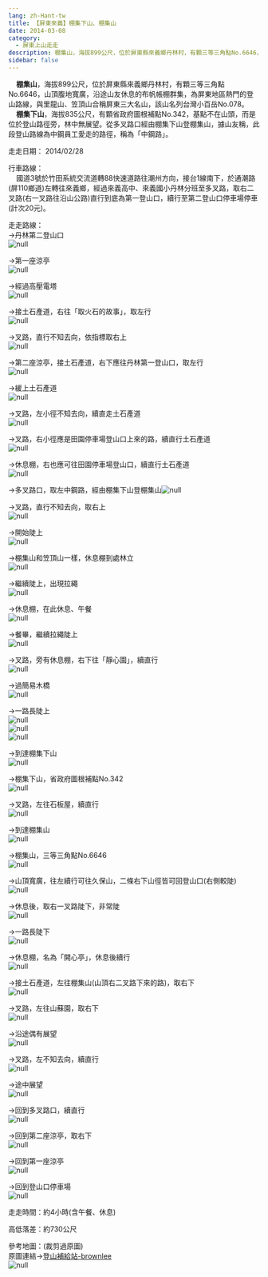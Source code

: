 ```yaml
---
lang: zh-Hant-tw
title: 【屏東來義】棚集下山、棚集山
date: 2014-03-08
category: 
  - 屏東上山走走
description: 棚集山，海拔899公尺，位於屏東縣來義鄉丹林村，有顆三等三角點No.6646，山頂腹地寬廣，沿途山友休息的布帆帳棚群集，為屏東地區熱門的登山路線，與里龍山、笠頂山合稱屏東三大名山，該山名列台灣小百岳No.078。 棚集下山，海拔835公尺，有顆省政府圖根補點No.342，基點不在山頭，而是位於登山路徑旁，林中無展望。從多叉路口經由棚集下山登棚集山，據山友稱，此段登山路線為中鋼員工愛走的路徑，稱為「中鋼路」。
sidebar: false
---
```


    **棚集山**，海拔899公尺，位於屏東縣來義鄉丹林村，有顆三等三角點No.6646，山頂腹地寬廣，沿途山友休息的布帆帳棚群集，為屏東地區熱門的登山路線，與里龍山、笠頂山合稱屏東三大名山，該山名列台灣小百岳No.078。  
    **棚集下山**，海拔835公尺，有顆省政府圖根補點No.342，基點不在山頭，而是位於登山路徑旁，林中無展望。從多叉路口經由棚集下山登棚集山，據山友稱，此段登山路線為中鋼員工愛走的路徑，稱為「中鋼路」。

走走日期： 2014/02/28

行車路線：  
    國道3號於竹田系統交流道轉88快速道路往潮州方向，接台1線南下，於通潮路(屏110鄉道)左轉往來義鄉，經過來義高中、來義國小丹林分班至多叉路，取右二叉路(右一叉路往沿山公路)直行到底為第一登山口，續行至第二登山口停車場停車(計次20元)。

走走路線：  
→丹林第二登山口  
![null](image/1021716491_l.jpg)

→第一座涼亭  
![null](image/1021716522_l.jpg)

→經過高壓電塔  
![null](image/1021716529_l.jpg)

→接土石產道，右往「取火石的故事」，取左行  
![null](image/1021716536_l.jpg)

→叉路，直行不知去向，依指標取右上  
![null](image/1021716540_l.jpg)

→第二座涼亭，接土石產道，右下應往丹林第一登山口，取左行  
![null](image/1021716544_l.jpg)

→緩上土石產道  
![null](image/1021716550_l.jpg)

→叉路，左小徑不知去向，續直走土石產道  
![null](image/1021716557_l.jpg)

→叉路，右小徑應是田園停車場登山口上來的路，續直行土石產道  
![null](image/1021716576_l.jpg)

→休息棚，右也應可往田園停車場登山口，續直行土石產道  
![null](image/1021716581_l.jpg)

→多叉路口，取左中鋼路，經由棚集下山登棚集山![null](image/1021716588_l.jpg)

→叉路，直行不知去向，取右上  
![null](image/1021716597_l.jpg)

→開始陡上  
![null](image/1021716607_l.jpg)

→棚集山和笠頂山一樣，休息棚到處林立  
![null](image/1021716616_l.jpg)

→繼續陡上，出現拉繩  
![null](image/1021716629_l.jpg)

→休息棚，在此休息、午餐  
![null](image/1021716639_l.jpg)

→餐畢，繼續拉繩陡上  
![null](image/1021716645_l.jpg)

→叉路，旁有休息棚，右下往「靜心園」，續直行  
![null](image/1021716654_l.jpg)

→過簡易木橋  
![null](image/1021716674_l.jpg)

→一路長陡上  
![null](image/1021716680_l.jpg)  
![null](image/1021716689_l.jpg)  
![null](image/1021716694_l.jpg)

→到達棚集下山  
![null](image/1021716702_l.jpg)

→棚集下山，省政府圖根補點No.342  
![null](image/1021716707_l.jpg)

→叉路，左往石板屋，續直行  
![null](image/1021716715_l.jpg)

→到達棚集山  
![null](image/1021716720_l.jpg)

→棚集山，三等三角點No.6646  
![null](image/1021716733_l.jpg)

→山頂寬廣，往左續行可往久保山，二條右下山徑皆可回登山口(右側較陡)  
![null](image/1021716741_l.jpg)

→休息後，取右一叉路陡下，非常陡  
![null](image/1021716753_l.jpg)

→一路長陡下  
![null](image/1021716758_l.jpg)

→休息棚，名為「開心亭」，休息後續行  
![null](image/1021716763_l.jpg)

→接土石產道，左往棚集山(山頂右二叉路下來的路)，取右下  
![null](image/1021716769_l.jpg)

→叉路，左往山蘇園，取右下  
![null](image/1021716781_l.jpg)

→沿途偶有展望  
![null](image/1021716785_l.jpg)

→叉路，左不知去向，續直行  
![null](image/1021716793_l.jpg)

→途中展望  
![null](image/1021716800_l.jpg)

→回到多叉路口，續直行  
![null](image/1021716811_l.jpg)

→回到第二座涼亭，取右下  
![null](image/1021716818_l.jpg)

→回到第一座涼亭  
![null](image/1021716831_l.jpg)

→回到登山口停車場  
![null](image/1021716840_l.jpg)

走走時間：約4小時(含午餐、休息)

高低落差：約730公尺

參考地圖：(裁剪過原圖)  
原圖連結→[登山補給站-brownlee](http://www.keepon.com.tw/DiscussLoad.aspx?code=314B5CF9AEC3A19113F6CAA6F539A66297274B6A30BCE1A2)  
![null](image/1021717017_l.jpg)
